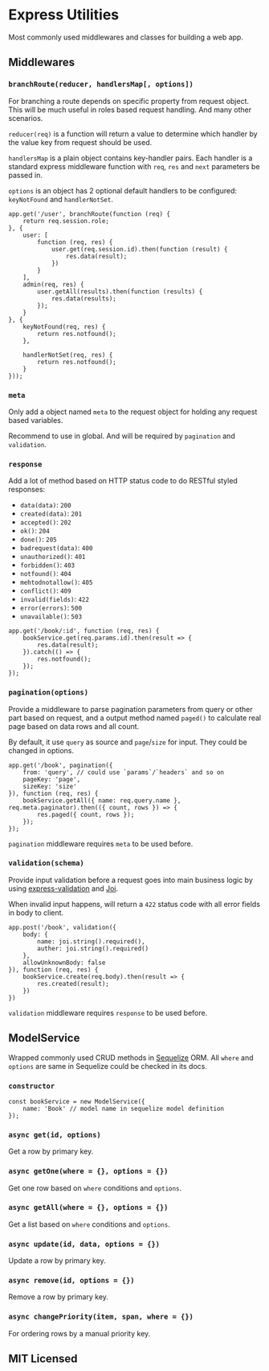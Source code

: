 Express Utilities
==========

Most commonly used middlewares and classes for building a web app.

Middlewares
----------

### `branchRoute(reducer, handlersMap[, options])`

For branching a route depends on specific property from request object. This will be much useful in roles based request handling. And many other scenarios.

`reducer(req)` is a function will return a value to determine which handler by the value key from request should be used.

`handlersMap` is a plain object contains key-handler pairs. Each handler is a standard express middleware function with `req`, `res` and `next` parameters be passed in.

`options` is an object has 2 optional default handlers to be configured: `keyNotFound` and `handlerNotSet`.

~~~
app.get('/user', branchRoute(function (req) {
    return req.session.role;
}, {
    user: [
        function (req, res) {
            user.get(req.session.id).then(function (result) {
                res.data(result);
            })
        }
    ],
    admin(req, res) {
        user.getAll(results).then(function (results) {
            res.data(results);
        });
    }
}, {
    keyNotFound(req, res) {
        return res.notfound();
    },

    handlerNotSet(req, res) {
        return res.notfound();
    }
}));
~~~

### `meta`

Only add a object named `meta` to the request object for holding any request based variables.

Recommend to use in global. And will be required by `pagination` and `validation`.

### `response`

Add a lot of method based on HTTP status code to do RESTful styled responses:

* `data(data)`: `200`
* `created(data)`: `201`
* `accepted()`: `202`
* `ok()`: `204`
* `done()`: `205`
* `badrequest(data)`: `400`
* `unauthorized()`: `401`
* `forbidden()`: `403`
* `notfound()`: `404`
* `mehtodnotallow()`: `405`
* `conflict()`: `409`
* `invalid(fields)`: `422`
* `error(errors)`: `500`
* `unavailable()`: `503`

~~~
app.get('/book/:id', function (req, res) {
    bookService.get(req.params.id).then(result => {
        res.data(result);
    }).catch(() => {
        res.notfound();
    });
});
~~~

### `pagination(options)`

Provide a middleware to parse pagination parameters from query or other part based on request, and a output method named `paged()` to calculate real page based on data rows and all count.

By default, it use `query` as source and `page`/`size` for input. They could be changed in options.

~~~
app.get('/book', pagination({
    from: 'query', // could use `params`/`headers` and so on
    pageKey: 'page',
    sizeKey: 'size'
}), function (req, res) {
    bookService.getAll({ name: req.query.name }, req.meta.paginator).then(({ count, rows }) => {
        res.paged({ count, rows });
    });
});
~~~

`pagination` middleware requires `meta` to be used before.

### `validation(schema)`

Provide input validation before a request goes into main business logic by using [express-validation](https://github.com/andrewkeig/express-validation) and [Joi](https://github.com/hapijs/joi).

When invalid input happens, will return a `422` status code with all error fields in body to client.

~~~
app.post('/book', validation({
    body: {
        name: joi.string().required(),
        auther: joi.string().required()
    },
    allowUnknownBody: false
}), function (req, res) {
    bookService.create(req.body).then(result => {
        res.created(result);
    })
})
~~~

`validation` middleware requires `response` to be used before.

ModelService
----------

Wrapped commonly used CRUD methods in [Sequelize](https://github.com/sequelize/sequelize/) ORM. All `where` and `options` are same in Sequelize could be checked in its docs.

### `constructor`

~~~
const bookService = new ModelService({
    name: 'Book' // model name in sequelize model definition
});
~~~

### `async get(id, options)`

Get a row by primary key.

### `async getOne(where = {}, options = {})`

Get one row based on `where` conditions and `options`.

### `async getAll(where = {}, options = {})`

Get a list based on `where` conditions and `options`.

### `async update(id, data, options = {})`

Update a row by primary key.

### `async remove(id, options = {})`

Remove a row by primary key.

### `async changePriority(item, span, where = {})`

For ordering rows by a manual priority key.

MIT Licensed
----------
